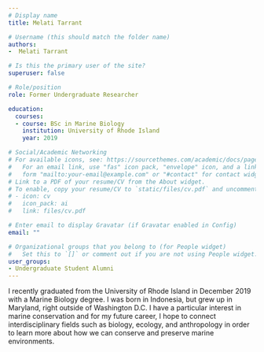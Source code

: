 ```yaml
---
# Display name
title: Melati Tarrant

# Username (this should match the folder name)
authors:
-  Melati Tarrant

# Is this the primary user of the site?
superuser: false

# Role/position
role: Former Undergraduate Researcher

education:
  courses:
  - course: BSc in Marine Biology
    institution: University of Rhode Island
    year: 2019

# Social/Academic Networking
# For available icons, see: https://sourcethemes.com/academic/docs/page-builder/#icons
#   For an email link, use "fas" icon pack, "envelope" icon, and a link in the
#   form "mailto:your-email@example.com" or "#contact" for contact widget.
# Link to a PDF of your resume/CV from the About widget.
# To enable, copy your resume/CV to `static/files/cv.pdf` and uncomment the lines below.
# - icon: cv
#   icon_pack: ai
#   link: files/cv.pdf

# Enter email to display Gravatar (if Gravatar enabled in Config)
email: ""

# Organizational groups that you belong to (for People widget)
#   Set this to `[]` or comment out if you are not using People widget.
user_groups:
- Undergraduate Student Alumni
---
```


I recently graduated from the University of Rhode Island in December 2019 with a Marine Biology degree. I was born in Indonesia, but grew up in Maryland, right outside of Washington D.C. I have a particular interest in marine conservation and for my future career, I hope to connect interdisciplinary fields such as biology, ecology, and anthropology in order to learn more about how we can conserve and preserve marine environments.
